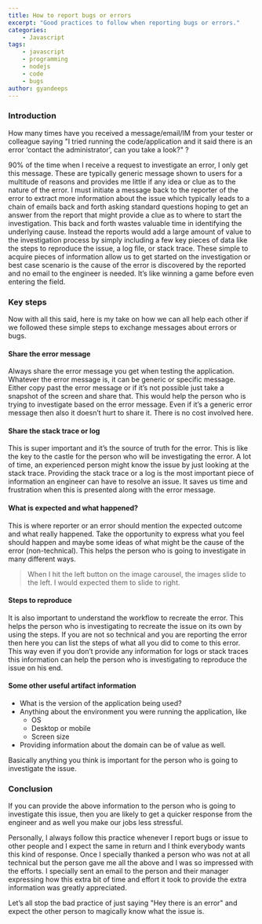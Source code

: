 ```yaml
---
title: How to report bugs or errors
excerpt: "Good practices to follow when reporting bugs or errors."
categories:
    - Javascript
tags: 
    - javascript 
    - programming
    - nodejs
    - code
    - bugs
author: gyandeeps
---
```


### Introduction

How many times have you received a message/email/IM from your tester or colleague saying "I tried running the code/application and it said there is an error ‘contact the administrator’, can you take a look?" ? 

90% of the time when I receive a request to investigate an error, I only get this message. These are typically generic message shown to users for a multitude of reasons and provides me little if any idea or clue as to the nature of the error.  I must initiate a message back to the reporter of the error to extract more information about the issue which typically leads to a chain of emails back and forth asking standard questions hoping to get an answer from the report that might provide a clue as to where to start the investigation.  This back and forth wastes valuable time in identifying the underlying cause. Instead the reports would add a large amount of value to the investigation process by simply including a few key pieces of data like the steps to reproduce the issue, a log file, or stack trace.  These simple to acquire pieces of information allow us to get started on the investigation or best case scenario is the cause of the error is discovered by the reported and no email to the engineer is needed. It’s like winning a game before even entering the field.

### Key steps

Now with all this said, here is my take on how we can all help each other if we followed these simple steps to exchange messages about errors or bugs.

#### Share the error message

Always share the error message you get when testing the application. Whatever the error message is, it can be generic or specific message. Either copy past the error message or if it’s not possible just take a snapshot of the screen and share that. This would help the person who is trying to investigate based on the error message. Even if it’s a generic error message then also it doesn’t hurt to share it. There is no cost involved here.

#### Share the stack trace or log

This is super important and it’s the source of truth for the error. This is like the key to the castle for the person who will be investigating the error. A lot of time, an experienced person might know the issue by just looking at the stack trace. Providing the stack trace or a log is the most important piece of information an engineer can have to resolve an issue.  It saves us time and frustration when this is presented along with the error message.

#### What is expected and what happened?

This is where reporter or an error should mention the expected outcome and what really happened. Take the opportunity to express what you feel should happen and maybe some ideas of what might be the cause of the error (non-technical). This helps the person who is going to investigate in many different ways. 

> When I hit the left button on the image carousel, the images slide to the left. I would expected them to slide to right.

#### Steps to reproduce

It is also important to understand the workflow to recreate the error. This helps the person who is investigating to recreate the issue on its own by using the steps. If you are not so technical and you are reporting the error then here you can list the steps of what all you did to come to this error. This way even if you don’t provide any information for logs or stack traces this information can help the person who is investigating to reproduce the issue on his end.  

#### Some other useful artifact information

* What is the version of the application being used?
* Anything about the environment you were running the application, like
    * OS
    * Desktop or mobile
    * Screen size 
* Providing information about the domain can be of value as well.

Basically anything you think is important for the person who is going to investigate the issue.

### Conclusion

If you can provide the above information to the person who is going to investigate this issue, then you are  likely to get a quicker response from the engineer and as well you make our jobs less stressful.

Personally, I always follow this practice whenever I report bugs or issue to other people and I expect the same in return and I think everybody wants this kind of response. Once I specially thanked a person who was not at all technical but the person gave me all the above and I was so impressed with the efforts. I specially sent an email to the person and their manager  expressing how this extra bit of time and effort it took to provide the extra information was greatly appreciated.

Let’s all stop the bad practice of just saying "Hey there is an error" and expect the other person to magically know what the issue is.
